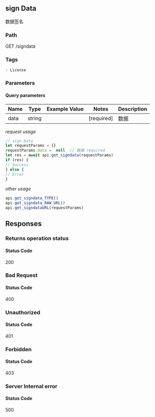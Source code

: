 ## sign Data

数据签名
### Path
GET /signdata

### Tags
    - License
### Parameters

#### Query parameters

| Name | Type | Example Value | Notes | Description |
| ---- | ---- | ------------- | -------- | ----------- |
| data | string |  |  [required]  | 数据 |

*request usage*
```javascript
// sign Data
let requestParams = {}
requestParams.data =  null  // 数据 required
let res = await api.get_signdata(requestParams)
if (res) {
// Success
} else {
// Error
}
```
*other usage*
```javascript
api.get_signdata_TYPE()
api.get_signdata_RAW_URL()
api.get_signdataURL(requestParams)
```

## Responses
### Returns operation status

#### Status Code
200



### Bad Request

#### Status Code
400



### Unauthorized

#### Status Code
401



### Forbidden

#### Status Code
403



### Server Internal error

#### Status Code
500




